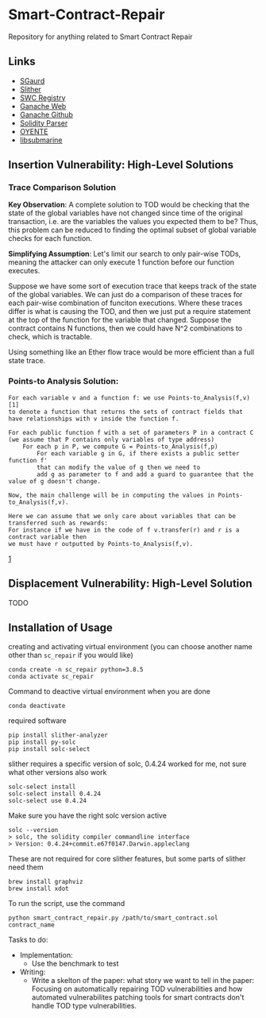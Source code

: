 # Smart-Contract-Repair
Repository for anything related to Smart Contract Repair

## Links
* [SGaurd](https://github.com/duytai/sGuard.git)
* [Slither](https://github.com/crytic/slither)
* [SWC Registry](https://swcregistry.io/docs/SWC-114)
* [Ganache Web](https://www.trufflesuite.com/ganache)
* [Ganache Github](https://github.com/trufflesuite/ganache-core)
* [Solidity Parser](https://github.com/solidity-parser/parser)
* [OYENTE](https://github.com/enzymefinance/oyente)
* [libsubmarine](https://github.com/lorenzb/libsubmarine)

## Insertion Vulnerability: High-Level Solutions

### Trace Comparison Solution

**Key Observation**: A complete solution to TOD would be checking that the state of the global variables have not changed since time of the original transaction, i.e. are the variables the values you expected them to be? Thus, this problem can be reduced to finding the optimal subset of global variable checks for each function.

**Simplifying Assumption**: Let's limit our search to only pair-wise TODs, meaning the attacker can only execute 1 function before our function executes.

Suppose we have some sort of execution trace that keeps track of the state of the global variables. We can just do a comparison of these traces for each pair-wise combination of funciton executions. Where these traces differ is what is causing the TOD, and then we just put a require statement at the top of the function for the variable that changed. Suppose the contract contains N functions, then we could have N^2 combinations to check, which is tractable.

Using something like an Ether flow trace would be more efficient than a full state trace.

### Points-to Analysis Solution: 

```
For each variable v and a function f: we use Points-to_Analysis(f,v)[1]
to denote a function that returns the sets of contract fields that have relationships with v inside the function f.

For each public function f with a set of parameters P in a contract C 
(we assume that P contains only variables of type address) 
    For each p in P, we compute G = Points-to_Analysis(f,p)
        For each variable g in G, if there exists a public setter function f' 
        that can modify the value of g then we need to 
        add g as parameter to f and add a guard to guarantee that the value of g doesn't change. 

Now, the main challenge will be in computing the values in Points-to_Analysis(f,v). 

Here we can assume that we only care about variables that can be transferred such as rewards: 
For instance if we have in the code of f v.transfer(r) and r is a contract variable then 
we must have r outputted by Points-to_Analysis(f,v). 
``` 
[1](https://en.wikipedia.org/wiki/Alias_analysis)


## Displacement Vulnerability: High-Level Solution

TODO


## Installation of Usage

creating and activating virtual environment (you can choose another name other than `sc_repair` if you would like)
```
conda create -n sc_repair python=3.8.5 
conda activate sc_repair
```

Command to deactive virtual environment when you are done
```
conda deactivate
```

required software
```
pip install slither-analyzer
pip install py-solc
pip install solc-select
```

slither requires a specific version of solc, 0.4.24 worked for me, not sure what other versions also work
```
solc-select install
solc-select install 0.4.24
solc-select use 0.4.24
```

Make sure you have the right solc version active
```
solc --version
> solc, the solidity compiler commandline interface
> Version: 0.4.24+commit.e67f0147.Darwin.appleclang
```

These are not required for core slither features, but some parts of slither need them
```
brew install graphviz
brew install xdot
```

To run the script, use the command
```
python smart_contract_repair.py /path/to/smart_contract.sol contract_name
```


Tasks to do:  

- Implementation:
    - Use the benchmark to test
- Writing:
    - Write a skelton of the paper: what story we want to tell in the paper: Focusing on automatically repairing TOD vulnerabilities and how automated vulnerabilites patching tools for smart contracts don't handle TOD type vulnerabilities.  
